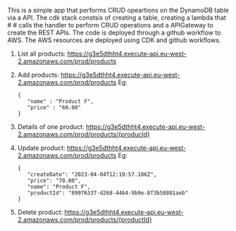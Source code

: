 This is a simple app that performs CRUD opeartions on the DynamoDB table via a API. The cdk stack constsis of creating a table, creating a lambda that # # calls the handler to perform CRUD operations and a APIGateway to create the REST APIs. The code is deployed through a github workflow to AWS. The AWS resources are deployed using CDK and github workflows.

 1. List all products:
   https://g3e5dthht4.execute-api.eu-west-2.amazonaws.com/prod/products

2. Add products:
   https://g3e5dthht4.execute-api.eu-west-2.amazonaws.com/prod/products
   Eg:
      ```
      {
         "name" : "Product F",
         "price" : "60.00"
      }
      ```

3. Details of one product:
   https://g3e5dthht4.execute-api.eu-west-2.amazonaws.com/prod/products/{producId}

4. Update product:
   https://g3e5dthht4.execute-api.eu-west-2.amazonaws.com/prod/products
   Eg:
      ```
      {
         "createDate": "2023-04-04T12:19:57.186Z",
         "price": "70.00",
         "name": "Product F",
         "productId": "89976337-d268-4464-9b9e-8f3b58881aeb"
      }
      ```
5. Delete product:
   https://g3e5dthht4.execute-api.eu-west-2.amazonaws.com/prod/products/{productId}

